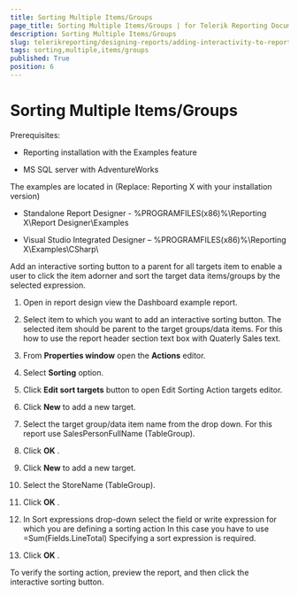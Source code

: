 ```yaml
---
title: Sorting Multiple Items/Groups
page_title: Sorting Multiple Items/Groups | for Telerik Reporting Documentation
description: Sorting Multiple Items/Groups
slug: telerikreporting/designing-reports/adding-interactivity-to-reports/actions/sorting-action/sorting-multiple-items-groups
tags: sorting,multiple,items/groups
published: True
position: 6
---
```


# Sorting Multiple Items/Groups


Prerequisites:       

* Reporting installation with the Examples feature          			

* MS SQL server with AdventureWorks         			

The examples are located in (Replace: Reporting X with your installation version)       

* Standalone Report Designer - %PROGRAMFILES(x86)%\Reporting X\Report Designer\Examples         			

* Visual Studio Integrated Designer – %PROGRAMFILES(x86)%\Reporting X\Examples\CSharp\         			


Add an interactive sorting button to a parent for all targets item to enable a user to click the item adorner and sort the target data items/groups by the selected expression.          	

1. Open in report design view the Dashboard example report.         		

1. Select item to which you want to add an interactive sorting button. The selected item should be parent to the target groups/data items. For this how to use the report header section text box with Quaterly Sales text.         		

1. From __Properties window__  open the __Actions__  editor.         		

1. Select __Sorting__  option.         		

1. Click __Edit sort targets__  button to open Edit Sorting Action targets editor.         		

1. Click __New__  to add a new target.         		

1. Select the target group/data item name from the drop down. For this report use SalesPersonFullName (TableGroup).         		

1. Click __OK__ .         		

1. Click __New__  to add a new target.         		

1. Select the StoreName (TableGroup).         		

1. Click __OK__ .         		

1. In Sort expressions drop-down select the field or write expression for which you are defining a sorting action In this case you have to use =Sum(Fields.LineTotal) Specifying a sort expression is required.

1. Click __OK__ .         		

To verify the sorting action, preview the report, and then click the interactive sorting button.          	
